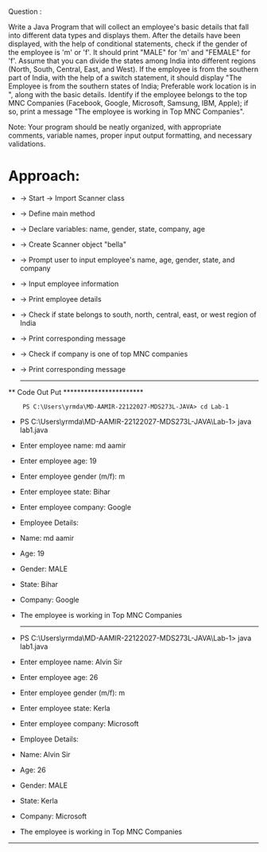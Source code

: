 Question :

Write a Java Program that will collect an employee's basic details that fall into different data types and displays them.
After the details have been displayed, with the help of conditional statements, check if the gender of the employee is 'm' or 'f'. It should print "MALE" for 'm' and "FEMALE" for 'f'.
Assume that you can divide the states among India into different regions (North, South, Central, East, and West). If the employee is from the southern part of India, with the help of a switch statement, it should display "The Employee is from the southern states of India; Preferable work location is in <state>", along with the basic details.
Identify if the employee belongs to the top MNC Companies (Facebook, Google, Microsoft, Samsung, IBM, Apple); if so, print a message "The employee is working in Top MNC Companies".

Note: Your program should be neatly organized, with appropriate comments, variable names, proper input output formatting, and necessary validations.
  
  
# Approach:
        
* -> Start -> Import Scanner class
* -> Define main method
* -> Declare variables: name, gender, state, company, age
* -> Create Scanner object "bella"
* -> Prompt user to input employee's name, age, gender, state, and company
* -> Input employee information
* -> Print employee details
* -> Check if state belongs to south, north, central, east, or west region of India
* -> Print corresponding message
* -> Check if company is one of top MNC companies
* -> Print corresponding message
  
  
  
  
  *********************************************************************************
    
    
 ** Code Out Put ***********************
        
        PS C:\Users\yrmda\MD-AAMIR-22122027-MDS273L-JAVA> cd Lab-1
* PS C:\Users\yrmda\MD-AAMIR-22122027-MDS273L-JAVA\Lab-1> java lab1.java
* Enter employee name: md aamir
* Enter employee age: 19
* Enter employee gender (m/f): m
* Enter employee state: Bihar
* Enter employee company: Google
* Employee Details:
* Name: md aamir
* Age: 19
* Gender: MALE
* State: Bihar
* Company: Google
* The employee is working in Top MNC Companies
  ************************************************************************************
* PS C:\Users\yrmda\MD-AAMIR-22122027-MDS273L-JAVA\Lab-1> java lab1.java
* Enter employee name: Alvin Sir
* Enter employee age: 26
* Enter employee gender (m/f): m
* Enter employee state: Kerla
* Enter employee company: Microsoft

* Employee Details:
* Name: Alvin Sir
* Age: 26
* Gender: MALE
* State: Kerla
* Company: Microsoft
* The employee is working in Top MNC Companies
*********************************************************************************        
        
        
  


  
  
